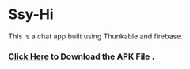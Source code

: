 # Ssy-Hi
This is a chat app built using Thunkable and firebase.

### [Click Here](https://drive.google.com/drive/folders/1gs_0H8jDk_20sW03fNsYwruiSq-z81QN?usp=sharing) to Download the APK File .
